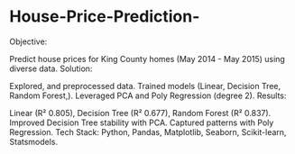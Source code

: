 # House-Price-Prediction-
Objective: 

Predict house prices for King County homes (May 2014 - May 2015) using diverse data.
Solution: 

Explored, and preprocessed data. Trained models (Linear, Decision Tree, Random Forest,). Leveraged PCA and Poly Regression (degree 2).
Results:

Linear (R² 0.805), Decision Tree (R² 0.677), Random Forest (R² 0.837). Improved Decision Tree stability with PCA. Captured patterns with Poly Regression.
Tech Stack: Python, Pandas, Matplotlib, Seaborn, Scikit-learn, Statsmodels.


